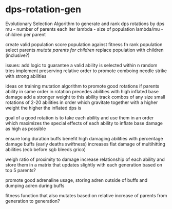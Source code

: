 # dps-rotation-gen

Evolutionary Selection Algorithm to generate and rank dps rotations by dps
mu - number of parents each iter
lambda - size of population
lambda/mu - children per parent

create valid population
score population against fitness fn
rank population
select parents
*mutate parents for children*
replace population with children (inclusive?)

issues:
add logic to guarantee a valid ability is selected within n random tries
implement preserving relative order to promote comboing needle strike with strong abilities

ideas on training mutation algorithm to promote good rotations
if parents ability in same order in rotation precedes abilities with high inflated base damage add a stronger weight to this ability
track combos of any size
small rotations of 2-20 abilities in order which gravitate together with a higher weight the higher the inflated dps is

goal of a good rotation is to take each ability and use them in an order which maximizes the special effects of each ability to inflate base damage as high as possible

ensure long duration buffs benefit high damaging abilities with percentage damage buffs (early deaths swiftness)
increases flat damage of multihitting abilities (ecb before sgb bleeds grico)

weigh ratio of proximity to damage increase relationship of each ability and store them in a matrix that updates slightly with each generation based on top 5 parents?

promote good adrenaline usage, storing adren outside of buffs and dumping adren during buffs

fitness function that also mutates based on relative increase of parents from generation to generation?